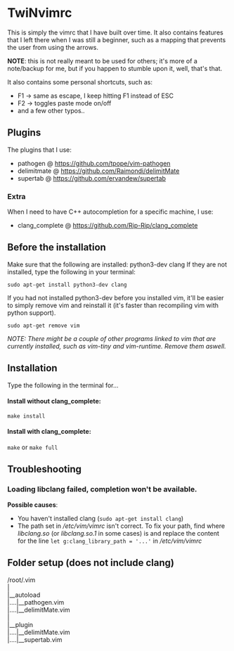 # TwiNvimrc

This is simply the vimrc that I have built over time. It also contains features that I left there when I was still a beginner, such as a mapping that prevents the user from using the arrows.

__NOTE__: this is not really meant to be used for others; it's more of a note/backup for me, but if you happen to stumble upon it, well, that's that.

It also contains some personal shortcuts, such as:
 - F1 -> same as escape, I keep hitting F1 instead of ESC
 - F2 -> toggles paste mode on/off
 - and a few other typos..

## Plugins

The plugins that I use:
 - pathogen @ https://github.com/tpope/vim-pathogen
 - delimitmate @ https://github.com/Raimondi/delimitMate
 - supertab @ https://github.com/ervandew/supertab

### Extra

When I need to have C++ autocompletion for a specific machine, I use:
 - clang_complete @ https://github.com/Rip-Rip/clang_complete


## Before the installation
Make sure that the following are installed: python3-dev clang
If they are not installed, type the following in your terminal:

```sudo apt-get install python3-dev clang```

If you had not installed python3-dev before you installed vim, it'll be easier to simply remove vim and reinstall it (it's faster than recompiling vim with python support).

```sudo apt-get remove vim```

*NOTE: There might be a couple of other programs linked to vim that are currently installed, such as vim-tiny and vim-runtime. Remove them aswell.*

## Installation
Type the following in the terminal for...

#### Install without clang_complete:
`make install`

#### Install with clang_complete:
`make` 
or 
`make full`


## Troubleshooting
### Loading libclang failed, completion won't be available.
**Possible causes**: 
- You haven't installed clang (`sudo apt-get install clang`) 
- The path set in */etc/vim/vimrc* isn't correct. To fix your path, find where *libclang.so* (or *libclang.so.1* in some cases) is and replace the content for the line `let g:clang_library_path = '...'` in */etc/vim/vimrc*


## Folder setup (does not include clang)

/root/.vim <br />
| <br />
|__autoload <br />
|....|__pathogen.vim <br />
|....|__delimitMate.vim <br />
| <br />
|__plugin <br />
|....|__delimitMate.vim <br />
|....|__supertab.vim <br />
